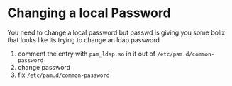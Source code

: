 # Changing a local Password

You need to change a local password but passwd is giving you some bolix that
looks like its trying to change an ldap password

1. comment the entry with `pam_ldap.so` in it out of
   `/etc/pam.d/common-password`
2. change password
3. fix `/etc/pam.d/common-password`
